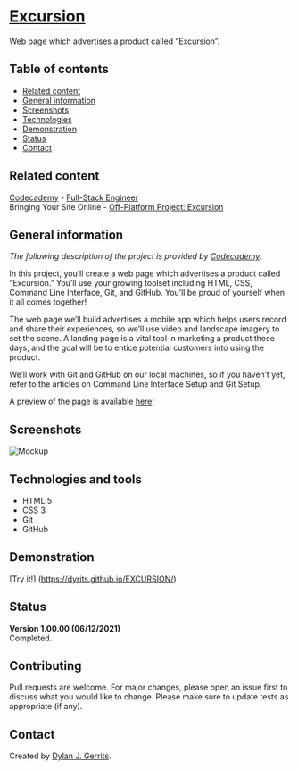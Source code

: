 # [Excursion](https://www.codecademy.com/paths/full-stack-engineer-career-path/tracks/fscp-bringing-your-site-online/modules/off-platform-excursion-project/projects/f1-excursion)
Web page which advertises a product called “Excursion”.


## Table of contents
- [Related content](#related-content)
- [General information](#general-information)
- [Screenshots](#screenshots)
- [Technologies](#technologies-and-tools)
- [Demonstration](#demonstration)
- [Status](#status)
- [Contact](#contact)

## Related content
[Codecademy](https://www.codecademy.com/) - [Full-Stack Engineer](https://www.codecademy.com/paths/full-stack-engineer-career-path/)  
Bringing Your Site Online - [Off-Platform Project: Excursion](https://www.codecademy.com/paths/full-stack-engineer-career-path/tracks/fscp-bringing-your-site-online/modules/off-platform-excursion-project/projects/f1-excursion)
 
## General information
*The following description of the project is provided by [Codecademy](https://www.codecademy.com/).* 

In this project, you’ll create a web page which advertises a product called “Excursion.” You’ll use your growing toolset including HTML, CSS, Command Line Interface, Git, and GitHub. You’ll be proud of yourself when it all comes together!

The web page we’ll build advertises a mobile app which helps users record and share their experiences, so we’ll use video and landscape imagery to set the scene. A landing page is a vital tool in marketing a product these days, and the goal will be to entice potential customers into using the product.

We’ll work with Git and GitHub on our local machines, so if you haven’t yet, refer to the articles on Command Line Interface Setup and Git Setup.

A preview of the page is available [here](https://content.codecademy.com/programs/freelance-one/excursion/index.html)!

## Screenshots
![Mockup](https://content.codecademy.com/programs/freelance-one/excursion/mocks/excursion_redline.png)

## Technologies and tools
- HTML 5
- CSS 3
- Git
- GitHub

## Demonstration
[Try it!] (https://dyrits.github.io/EXCURSION/)

## Status
**Version 1.00.00 (06/12/2021)**  
Completed.

## Contributing
Pull requests are welcome. For major changes, please open an issue first to discuss what you would like to change.
Please make sure to update tests as appropriate (if any).

## Contact
Created by [Dylan J. Gerrits](https://github.com/Dyrits).